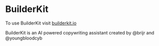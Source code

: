 # BuilderKit

To use BuilderKit visit [builderkit.io](https://builderkit.com)

BuilderKit is an AI powered copywriting assistant created by @brijr and @youngbloodcyb

